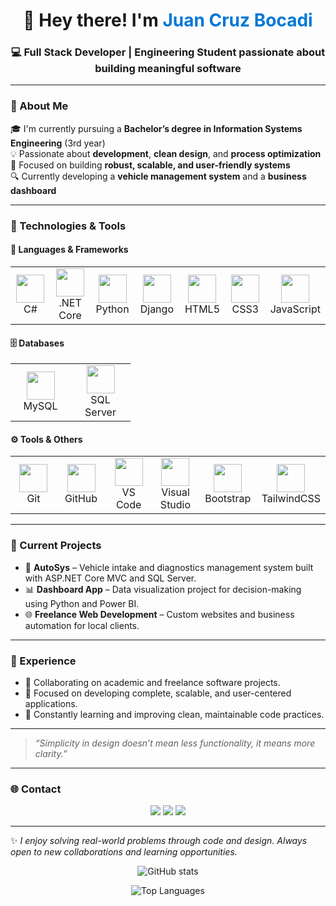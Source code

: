 <!-- Animated header -->
<h1 align="center">👋 Hey there! I'm <span style="color:#0078D7;">Juan Cruz Bocadi</span></h1>
<h3 align="center">💻 Full Stack Developer | Engineering Student passionate about building meaningful software</h3>

---

### 🚀 About Me
🎓 I'm currently pursuing a **Bachelor’s degree in Information Systems Engineering** (3rd year)  
💡 Passionate about **development**, **clean design**, and **process optimization**  
🧠 Focused on building **robust, scalable, and user-friendly systems**  
🔍 Currently developing a **vehicle management system** and a **business dashboard**

---

### 🧰 Technologies & Tools

#### 💠 Languages & Frameworks
<p align="center">
  <table>
    <tr>
      <td align="center" width="80">
        <img src="https://cdn.jsdelivr.net/gh/devicons/devicon/icons/csharp/csharp-original.svg" width="45" height="45"/><br>C#
      </td>
      <td align="center" width="80">
        <img src="https://cdn.jsdelivr.net/gh/devicons/devicon/icons/dotnetcore/dotnetcore-original.svg" width="45" height="45"/><br>.NET Core
      </td>
      <td align="center" width="80">
        <img src="https://cdn.jsdelivr.net/gh/devicons/devicon/icons/python/python-original.svg" width="45" height="45"/><br>Python
      </td>
      <td align="center" width="80">
        <img src="https://cdn.jsdelivr.net/gh/devicons/devicon/icons/django/django-plain.svg" width="45" height="45"/><br>Django
      </td>
      <td align="center" width="80">
        <img src="https://cdn.jsdelivr.net/gh/devicons/devicon/icons/html5/html5-original.svg" width="45" height="45"/><br>HTML5
      </td>
      <td align="center" width="80">
        <img src="https://cdn.jsdelivr.net/gh/devicons/devicon/icons/css3/css3-original.svg" width="45" height="45"/><br>CSS3
      </td>
      <td align="center" width="80">
        <img src="https://cdn.jsdelivr.net/gh/devicons/devicon/icons/javascript/javascript-original.svg" width="45" height="45"/><br>JavaScript
      </td>
    </tr>
  </table>
</p>

#### 🗄️ Databases
<p align="center">
  <table>
    <tr>
      <td align="center" width="80">
        <img src="https://cdn.jsdelivr.net/gh/devicons/devicon/icons/mysql/mysql-original.svg" width="45" height="45"/><br>MySQL
      </td>
      <td align="center" width="80">
        <img src="https://cdn.jsdelivr.net/gh/devicons/devicon/icons/microsoftsqlserver/microsoftsqlserver-plain.svg" width="45" height="45"/><br>SQL Server
      </td>
    </tr>
  </table>
</p>

#### ⚙️ Tools & Others
<p align="center">
  <table>
    <tr>
      <td align="center" width="80">
        <img src="https://cdn.jsdelivr.net/gh/devicons/devicon/icons/git/git-original.svg" width="45" height="45"/><br>Git
      </td>
      <td align="center" width="80">
        <img src="https://cdn.jsdelivr.net/gh/devicons/devicon/icons/github/github-original.svg" width="45" height="45"/><br>GitHub
      </td>
      <td align="center" width="80">
        <img src="https://cdn.jsdelivr.net/gh/devicons/devicon/icons/vscode/vscode-original.svg" width="45" height="45"/><br>VS Code
      </td>
      <td align="center" width="80">
        <img src="https://cdn.jsdelivr.net/gh/devicons/devicon/icons/visualstudio/visualstudio-plain.svg" width="45" height="45"/><br>Visual Studio
      </td>
      <td align="center" width="80">
        <img src="https://cdn.jsdelivr.net/gh/devicons/devicon/icons/bootstrap/bootstrap-original.svg" width="45" height="45"/><br>Bootstrap
      </td>
      <td align="center" width="80">
        <img src="https://skillicons.dev/icons?i=tailwind" width="45" height="45"/><br>TailwindCSS
      </td>
    </tr>
  </table>
</p>

---

### 🧩 Current Projects
- 🚗 **AutoSys** – Vehicle intake and diagnostics management system built with ASP.NET Core MVC and SQL Server.
- 📊 **Dashboard App** – Data visualization project for decision-making using Python and Power BI.
- 🌐 **Freelance Web Development** – Custom websites and business automation for local clients.

---

### 💼 Experience
- 👥 Collaborating on academic and freelance software projects.
- 🧰 Focused on developing complete, scalable, and user-centered applications.
- 🚀 Constantly learning and improving clean, maintainable code practices.

---

> *“Simplicity in design doesn’t mean less functionality, it means more clarity.”*

---

### 🌐 Contact

<p align="center">
  <a href="mailto:juanchruzbocadi@gmail.com"><img src="https://img.shields.io/badge/-Email-D14836?style=for-the-badge&logo=gmail&logoColor=white"></a>
  <a href="https://www.linkedin.com/in/juan-cruz-bocadi-384695243/"><img src="https://img.shields.io/badge/-LinkedIn-0077B5?style=for-the-badge&logo=linkedin&logoColor=white"></a>
  <a href="https://github.com/JuanBocadi"><img src="https://img.shields.io/badge/-GitHub-181717?style=for-the-badge&logo=github&logoColor=white"></a>
</p>

---

✨ *I enjoy solving real-world problems through code and design. Always open to new collaborations and learning opportunities.*

<p align="center">
  <img src="https://github-readme-stats.vercel.app/api?username=JuanBocadi&show_icons=true&theme=blue_navy" alt="GitHub stats" />
</p>
<p align="center">
  <img src="https://github-readme-stats.vercel.app/api/top-langs/?username=JuanBocadi&layout=compact&theme=blue_navy" alt="Top Languages" />
</p>
